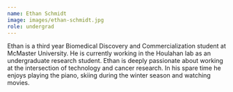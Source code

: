 ```yaml
---
name: Ethan Schmidt
image: images/ethan-schmidt.jpg
role: undergrad
---
```


Ethan is a third year Biomedical Discovery and Commercialization student at McMaster University. He is currently working in the Houlahan lab as an undergraduate research student. Ethan is deeply passionate about working at the intersection of technology and cancer research. In his spare time he enjoys playing the piano, skiing during the winter season and watching movies.
